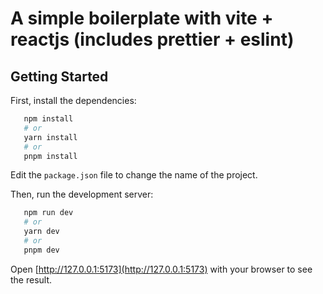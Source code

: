 # A simple boilerplate with vite + reactjs (includes prettier + eslint)

## Getting Started

First, install the dependencies:

```bash
   npm install
   # or
   yarn install
   # or
   pnpm install
```

Edit the `package.json` file to change the name of the project.

Then, run the development server:

```bash
   npm run dev
   # or
   yarn dev
   # or
   pnpm dev
```

Open [http://127.0.0.1:5173](http://127.0.0.1:5173) with your browser to see the result.